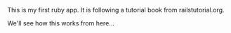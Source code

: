 This is my first ruby app.
It is following a tutorial book from railstutorial.org.

We'll see how this works from here...